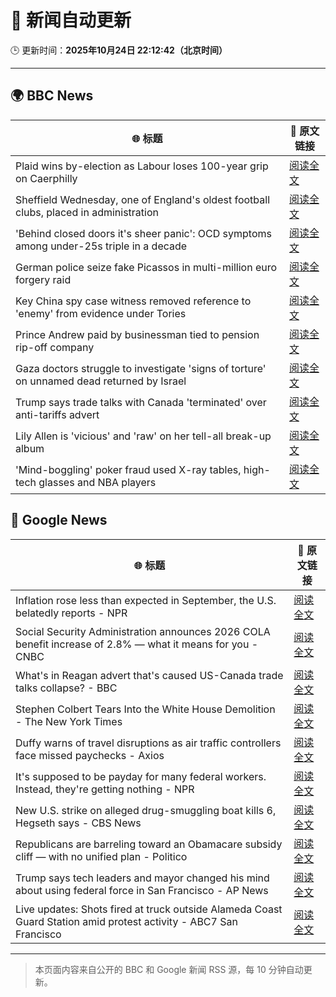 # 🧠 新闻自动更新

🕒 更新时间：**2025年10月24日 22:12:42（北京时间）**

---

## 🌍 BBC News

| 🌐 标题 | 🔗 原文链接 |
|--------|-------------|
| Plaid wins by-election as Labour loses 100-year grip on Caerphilly | [阅读全文](https://www.bbc.com/news/articles/cd9klevy28qo?at_medium=RSS&at_campaign=rss) |
| Sheffield Wednesday, one of England's oldest football clubs, placed in administration | [阅读全文](https://www.bbc.com/sport/football/articles/c1lqmmml533o?at_medium=RSS&at_campaign=rss) |
| 'Behind closed doors it's sheer panic': OCD symptoms among under-25s triple in a decade | [阅读全文](https://www.bbc.com/news/articles/cdr612zrl0no?at_medium=RSS&at_campaign=rss) |
| German police seize fake Picassos in multi-million euro forgery raid | [阅读全文](https://www.bbc.com/news/articles/cp9713z4k81o?at_medium=RSS&at_campaign=rss) |
| Key China spy case witness removed reference to 'enemy' from evidence under Tories | [阅读全文](https://www.bbc.com/news/articles/cn095n9qd87o?at_medium=RSS&at_campaign=rss) |
| Prince Andrew paid by businessman tied to pension rip-off company | [阅读全文](https://www.bbc.com/news/articles/cy5qrp2wne4o?at_medium=RSS&at_campaign=rss) |
| Gaza doctors struggle to investigate 'signs of torture' on unnamed dead returned by Israel | [阅读全文](https://www.bbc.com/news/articles/c4gz3r46e37o?at_medium=RSS&at_campaign=rss) |
| Trump says trade talks with Canada 'terminated' over anti-tariffs advert | [阅读全文](https://www.bbc.com/news/articles/cdjrlmd4pmeo?at_medium=RSS&at_campaign=rss) |
| Lily Allen is 'vicious' and 'raw' on her tell-all break-up album | [阅读全文](https://www.bbc.com/news/articles/c5ypgze4l2zo?at_medium=RSS&at_campaign=rss) |
| 'Mind-boggling' poker fraud used X-ray tables, high-tech glasses and NBA players | [阅读全文](https://www.bbc.com/news/articles/cz6nd9wnzn6o?at_medium=RSS&at_campaign=rss) |

## 📰 Google News

| 🌐 标题 | 🔗 原文链接 |
|--------|-------------|
| Inflation rose less than expected in September, the U.S. belatedly reports - NPR | [阅读全文](https://news.google.com/rss/articles/CBMikwFBVV95cUxNX3Q3aU1VNHBnSVJZYllPS3BzTE0yVklNME5GaXoyWWM0ZllJVE5LV1lmbzhqeVBxM3B2ZG1oRjcwRTR4QkU4RVlyRTBveTB5TnRBOHIwYkVTeEdudGZaeE9SVWlnTzJkQUV0Mm9pVFdNMWtSaXNaYUk3YUpzaloyTy1ZemcxZS1tRnh3eE1QRFNhOGc?oc=5) |
| Social Security Administration announces 2026 COLA benefit increase of 2.8% — what it means for you - CNBC | [阅读全文](https://news.google.com/rss/articles/CBMihwFBVV95cUxPTWRaaVJrV3d5UGtnWW0wRUV1RmNMM2FienBCaF9Ya3hEdktMRVllTi1ILW1hbTQ5dHRxcTNtUTAwa2NRV1RFTzFiX20zUTA4QnFhQlNGMjZCd2lJY2lZbkNjNnVFTzdzTVV6QWtZNHltSnFrekg0Z3lIeTBLRzVNU1M3blYxVEHSAYwBQVVfeXFMTmpTY3pUZ1ZLQzZ1RjM1ZU02Z0MwSUNvRzdlekJNWXVERm9KSDR4bnhpSGdrRDVlWjgwSEZ4VVF6bThWTUJrQXp6cS14dkFoek9mSUpqSTBYdnhyLXlsNDRkSXVzdjNERW5NZE4tYmEtOEd6ZEF4NmNXNWFySzVPeURGT2JkTVYyTnB2Ynk?oc=5) |
| What's in Reagan advert that's caused US-Canada trade talks collapse? - BBC | [阅读全文](https://news.google.com/rss/articles/CBMiWkFVX3lxTE5idEp2QUJLYmtERnlFdWJodE9kT3Y3dko5aVVsOFpxNnN3VGF4YjZDYjFJcnRmb3FaU3doNENXQ3lFR2dyNlIzdjBZdnV2bnFTVXB3a2ZPaDlpUdIBX0FVX3lxTE1iY2lTOWpKWUw3cDhfM0dGV3dFM04tRWZzTE5QZHUyVXVuSHVVZTQ0X19mR0pyaG5GaVlwbG5URzF1bGt4M3FNWHlRa25kcDItRlVFRWFDazZPRVc2YjB3?oc=5) |
| Stephen Colbert Tears Into the White House Demolition - The New York Times | [阅读全文](https://news.google.com/rss/articles/CBMilwFBVV95cUxPQjBvRXMxcXNJSVZLMnpjYTZuall0cmdxTzQ2N2pHRG1VZFJWdnVmclViY0dfNmcxY0Nkd1RXemIwdlpZNDBXQk1KYzQxR2hwTG82US1FV1M4aU1SUEdrY3J5SmtkMC1Ba3dTSlI4RW1TMmpTUUhHbFpuNXJfN2haRGFHQ2hFN2VPMUJjWXB0LWRHTVNXODFr?oc=5) |
| Duffy warns of travel disruptions as air traffic controllers face missed paychecks - Axios | [阅读全文](https://news.google.com/rss/articles/CBMijwFBVV95cUxPRktvMHhTNkZxWjBtbWxqTnpmVEJrQi1ZVVFVYVRvYmhfaEc0NENnN2gzZlBJMUJ1Y0FRdkZmdEIzNll0eFYxQm5FMkUyaVF4el8zR2JrVkFnRkViQklvd21EUGF2eE5zRzh2UXgtSlBiVEI4ck1UVEpoazdLcGU1TnlTOWE3cGVPSWpvNjJBMA?oc=5) |
| It's supposed to be payday for many federal workers. Instead, they're getting nothing - NPR | [阅读全文](https://news.google.com/rss/articles/CBMilgFBVV95cUxOcVJlWkFoRldEQnQ5WHdoZWg3bXdOU3lmWExQZDl4RDAzQkZhcm9hTG94Zy1nT1RyZS13R1gwNEN0WTZsR2Z5ZTV5TGczbDU1NklDS3NNcFA0TnMwTTQ0N19yZGxsX1VvZ2hGV2VVYi1KM1FRd0Q1RWRqa0hrbmFkMUlOajFiel9ra3pZYnpReDdYNmFFalE?oc=5) |
| New U.S. strike on alleged drug-smuggling boat kills 6, Hegseth says - CBS News | [阅读全文](https://news.google.com/rss/articles/CBMiigFBVV95cUxPQ1JLUWg5dHJzSFFYSmZkWnlTWlNOeE1paDFZcUMzMDdxeFI0NDNfb3lNQUpfdnZCTGdxcWFncTI4U3djNTBNRGx6NGpRTTlhekJQWVdGRUFvb1QtbDZzMnBhSFFReV8tOEpvNlRuemxXak1fazV2cmJxZWZ5UXhhQ3I3REJkbThSUnfSAY8BQVVfeXFMTVdWampIVC1XRmF6OS1vRVBkSjRtS0M1SjBLbnY2MEkwblhvQ281Y1BrTTdfUHVUS1dhenRzZm95RGZSdFhFMmNiVHpiZUo0S0w2Q2xxSm03bi1ib3R2OTN0VXBpY1pSMGVBSjU4VlVudXV4Q2s0TUF2MUxhRmEyb0NlU2hXSmwyb2RxQlBhaHM?oc=5) |
| Republicans are barreling toward an Obamacare subsidy cliff — with no unified plan - Politico | [阅读全文](https://news.google.com/rss/articles/CBMinAFBVV95cUxOLWJfYXZtVElPdWNyNDdBNDRhaU9MSnNXa1h4bEVjcTFBNUtrZkMxcWdyQzRZNm81RXR5N2VaZVFrZlpwbFBsNEFsNHJNelh5SWVrTGdLdWJxLXNhVV9xRS1GcGVTNzF3ZWVEb2JRV3E2VVl6R21yVG53RExzaUJBZkp0eGxiVDFnZjdWRmZ3UEYzX1B6MGppeXhjUXY?oc=5) |
| Trump says tech leaders and mayor changed his mind about using federal force in San Francisco - AP News | [阅读全文](https://news.google.com/rss/articles/CBMilgFBVV95cUxQUnJwajNQR3pQNVItYy1YZ29uU2IwSEI4bUFOWEN3T3NrYWxhckxpaXlrczlsT0cxaFhtQVFyeWtJMEZOTFA0akI3U3RZOXg1aTlLNTlWWUNIQmg5Mk9yZElpcjdPbkJZbEdFcldfU2dfbTE1NmZTSzZMRXNpeFRiVjBfVkUtYkVjTi1KZTlEZG80Um42YVE?oc=5) |
| Live updates: Shots fired at truck outside Alameda Coast Guard Station amid protest activity - ABC7 San Francisco | [阅读全文](https://news.google.com/rss/articles/CBMi9AFBVV95cUxOWmNjbE1ZTWlKaFBORGxmdWE3b3BETmlvM2g2UkgzV05TTnM1TWRVYTJ5WHAwYVlLdDgtMlhNdkdOeUo0MTE5ZmhvNWcyS2ltUGs1ZkZGQkJNRFhpbDB5UFhXaWJoVjhKcXZkVVAtYnEzZlZLdWdWUE1YNjJoN2g0MVUzb2FybE5rN3BVZldfVFlVTEdoNk9nSlA0a3FscXBtdE5neXh2Q3BOTDU5MlEzWm9qdmVuS0o5djE2MUo5V29QcVNTS3V5ZFhES1Y5TUpZeVcxX0paMVpJc0dfeV92SmEzRFJ1Ql9uMlZ2OGZ2Mk8wdmha?oc=5) |

---
> 本页面内容来自公开的 BBC 和 Google 新闻 RSS 源，每 10 分钟自动更新。